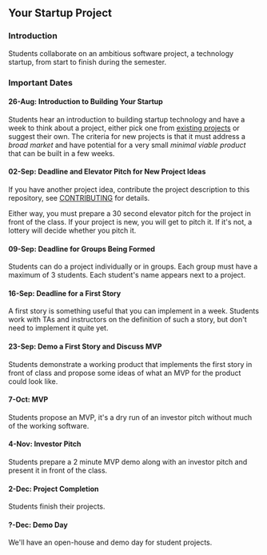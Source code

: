 Your Startup Project
--------------------

### Introduction

Students collaborate on an ambitious software project, a technology startup, from start to finish during the semester.

### Important Dates

#### 26-Aug: Introduction to Building Your Startup

Students hear an introduction to building startup technology and have a week to think about a project, either pick one from [existing projects](/README.md) or suggest their own. The criteria for new projects is that it must address a *broad market* and have potential for a very small *minimal viable product* that can be built in a few weeks.

#### 02-Sep: Deadline and Elevator Pitch for New Project Ideas

If you have another project idea, contribute the project description to this repository, see [CONTRIBUTING](/CONTRIBUTING.md) for details.

Either way, you must prepare a 30 second elevator pitch for the project in front of the class. If your project is new, you will get to pitch it. If it's not, a lottery will decide whether you pitch it.

#### 09-Sep: Deadline for Groups Being Formed

Students can do a project individually or in groups. Each group must have a maximum of 3 students. Each student's name appears next to a project.

#### 16-Sep: Deadline for a First Story

A first story is something useful that you can implement in a week. Students work with TAs and instructors on the definition of such a story, but don't need to implement it quite yet.

#### 23-Sep: Demo a First Story and Discuss MVP

Students demonstrate a working product that implements the first story in front of class and propose some ideas of what an MVP for the product could look like.

#### 7-Oct: MVP

Students propose an MVP, it's a dry run of an investor pitch without much of the working software.

#### 4-Nov: Investor Pitch

Students prepare a 2 minute MVP demo along with an investor pitch and present it in front of the class.

#### 2-Dec: Project Completion

Students finish their projects.

#### ?-Dec: Demo Day

We'll have an open-house and demo day for student projects.

